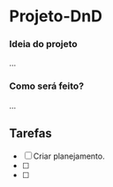 # Projeto-DnD

### Ideia do projeto
...

### Como será feito?
...

## Tarefas
- [ ] Criar planejamento.
- [ ] 
- [ ]
